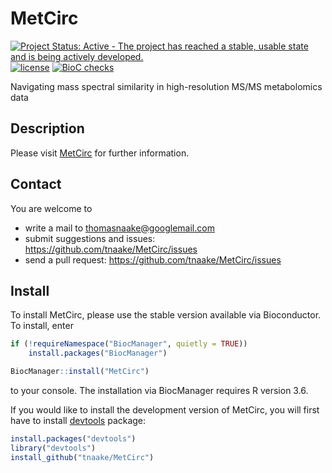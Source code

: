 # MetCirc

[![Project Status: Active - The project has reached a stable, usable state and is being actively developed.](http://www.repostatus.org/badges/latest/active.svg)](http://www.repostatus.org/#active)
[![license](http://img.shields.io/badge/license-GPL%20%28%3E=%203%29-brightgreen.svg?style=flat)](http://www.gnu.org/licenses/gpl-3.0.html)
[![BioC checks](https://bioconductor.org/shields/build/devel/bioc/MetCirc.svg)](https://bioconductor.org/shields/build/devel/bioc/MetCirc.svg)

Navigating mass spectral similarity in high-resolution MS/MS metabolomics data

## Description
Please visit [MetCirc](https://bioconductor.org/packages/MetCirc) for further information. 

## Contact 

You are welcome to 

 * write a mail to <thomasnaake@googlemail.com> 
 * submit suggestions and issues: <https://github.com/tnaake/MetCirc/issues>
 * send a pull request: <https://github.com/tnaake/MetCirc/issues> 

## Install
To install MetCirc, please use the stable version available via Bioconductor. 
To install, enter 

```r 
if (!requireNamespace("BiocManager", quietly = TRUE))
    install.packages("BiocManager")

BiocManager::install("MetCirc")
``` 

to your console. The installation via BiocManager requires R version 3.6. 


If you would like to install the development version of MetCirc, you will first
have to install [devtools](http://cran.r-project.org/web/packages/devtools/index.html) package: 

```r
install.packages("devtools")
library("devtools")
install_github("tnaake/MetCirc")
```


